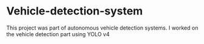 # Vehicle-detection-system
This project was part of autonomous vehicle detection systems. I worked on the vehicle detection part using YOLO v4
